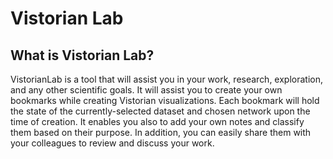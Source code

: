 # Vistorian Lab

## What is Vistorian Lab?

VistorianLab is a tool that will assist you in your work, research, exploration, and any other scientific goals. It will assist you to create your own bookmarks while creating Vistorian visualizations.  Each bookmark will hold the state of the currently-selected dataset and chosen network upon the time of creation. It enables you also to add your own notes and classify them based on their purpose. In addition, you can easily share them with your colleagues to review and discuss your work. 


